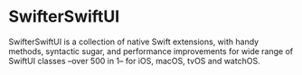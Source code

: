 # SwifterSwiftUI
SwifterSwiftUI is a collection of native Swift extensions, with handy methods, syntactic sugar, and performance improvements for wide range of SwiftUI classes –over 500 in 1– for iOS, macOS, tvOS and watchOS.
